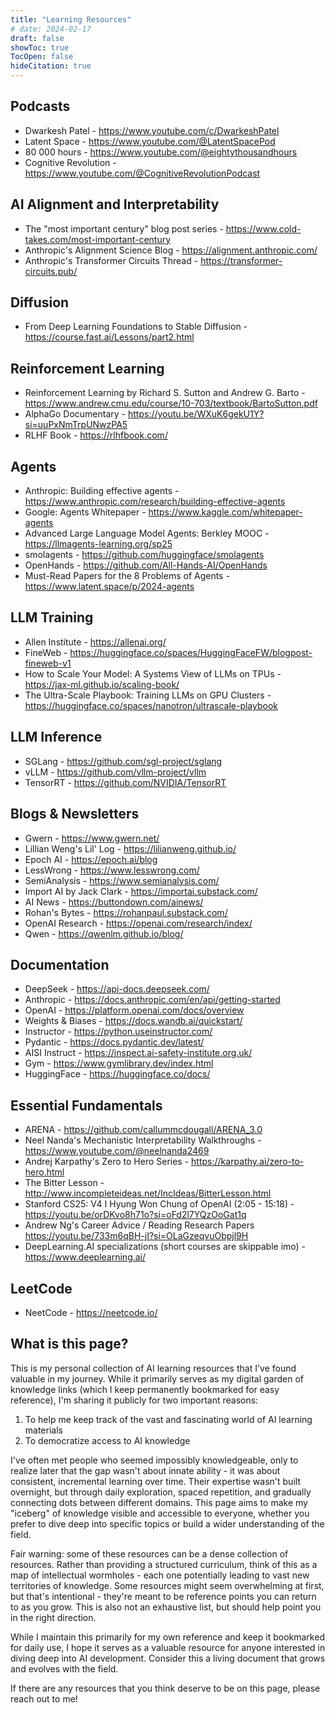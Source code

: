 ```yaml
---
title: "Learning Resources"
# date: 2024-02-17
draft: false
showToc: true
TocOpen: false
hideCitation: true
---
```


## Podcasts
- Dwarkesh Patel - https://www.youtube.com/c/DwarkeshPatel
- Latent Space - https://www.youtube.com/@LatentSpacePod
- 80 000 hours - https://www.youtube.com/@eightythousandhours
- Cognitive Revolution - https://www.youtube.com/@CognitiveRevolutionPodcast

## AI Alignment and Interpretability 
- The "most important century" blog post series - https://www.cold-takes.com/most-important-century
- Anthropic's Alignment Science Blog - https://alignment.anthropic.com/
- Anthropic's Transformer Circuits Thread - https://transformer-circuits.pub/

## Diffusion
- From Deep Learning Foundations to Stable Diffusion - https://course.fast.ai/Lessons/part2.html

## Reinforcement Learning
- Reinforcement Learning by Richard S. Sutton and Andrew G. Barto - https://www.andrew.cmu.edu/course/10-703/textbook/BartoSutton.pdf
- AlphaGo Documentary - https://youtu.be/WXuK6gekU1Y?si=uuPxNmTrpUNwzPA5
- RLHF Book - https://rlhfbook.com/

## Agents
- Anthropic: Building effective agents - https://www.anthropic.com/research/building-effective-agents
- Google: Agents Whitepaper - https://www.kaggle.com/whitepaper-agents
- Advanced Large Language Model Agents: Berkley MOOC - https://llmagents-learning.org/sp25
- smolagents - https://github.com/huggingface/smolagents
- OpenHands - https://github.com/All-Hands-AI/OpenHands 
- Must-Read Papers for the 8 Problems of Agents - https://www.latent.space/p/2024-agents

## LLM Training 
- Allen Institute - https://allenai.org/
- FineWeb - https://huggingface.co/spaces/HuggingFaceFW/blogpost-fineweb-v1
- How to Scale Your Model: A Systems View of LLMs on TPUs - https://jax-ml.github.io/scaling-book/
- The Ultra-Scale Playbook: Training LLMs on GPU Clusters - https://huggingface.co/spaces/nanotron/ultrascale-playbook

## LLM Inference
- SGLang - https://github.com/sgl-project/sglang
- vLLM - https://github.com/vllm-project/vllm
- TensorRT - https://github.com/NVIDIA/TensorRT

## Blogs & Newsletters
- Gwern - https://www.gwern.net/
- Lillian Weng's Lil' Log - https://lilianweng.github.io/
- Epoch AI - https://epoch.ai/blog
- LessWrong - https://www.lesswrong.com/
- SemiAnalysis - https://www.semianalysis.com/
- Import AI by Jack Clark - https://importai.substack.com/
- AI News - https://buttondown.com/ainews/
- Rohan's Bytes - https://rohanpaul.substack.com/
- OpenAI Research - https://openai.com/research/index/
- Qwen - https://qwenlm.github.io/blog/

## Documentation
- DeepSeek - https://api-docs.deepseek.com/
- Anthropic - https://docs.anthropic.com/en/api/getting-started
- OpenAI - https://platform.openai.com/docs/overview
- Weights & Biases - https://docs.wandb.ai/quickstart/
- Instructor - https://python.useinstructor.com/
- Pydantic - https://docs.pydantic.dev/latest/
- AISI Instruct - https://inspect.ai-safety-institute.org.uk/
- Gym - https://www.gymlibrary.dev/index.html
- HuggingFace - https://huggingface.co/docs/

## Essential Fundamentals
- ARENA - https://github.com/callummcdougall/ARENA_3.0
- Neel Nanda's Mechanistic Interpretability Walkthroughs - https://www.youtube.com/@neelnanda2469
- Andrej Karpathy's Zero to Hero Series - https://karpathy.ai/zero-to-hero.html
- The Bitter Lesson - http://www.incompleteideas.net/IncIdeas/BitterLesson.html
- Stanford CS25: V4 I Hyung Won Chung of OpenAI (2:05 - 15:18) - https://youtu.be/orDKvo8h71o?si=oFd2l7YQzOoGat1q
- Andrew Ng's Career Advice / Reading Research Papers https://youtu.be/733m6qBH-jI?si=OLaGzeqvuObpjl9H
- DeepLearning.AI specializations (short courses are skippable imo) - https://www.deeplearning.ai/

## LeetCode
- NeetCode - https://neetcode.io/

## What is this page?
This is my personal collection of AI learning resources that I've found valuable in my journey. While it primarily serves as my digital garden of knowledge links (which I keep permanently bookmarked for easy reference), I'm sharing it publicly for two important reasons:

1. To help me keep track of the vast and fascinating world of AI learning materials
2. To democratize access to AI knowledge

I've often met people who seemed impossibly knowledgeable, only to realize later that the gap wasn't about innate ability - it was about consistent, incremental learning over time. Their expertise wasn't built overnight, but through daily exploration, spaced repetition, and gradually connecting dots between different domains. This page aims to make my "iceberg" of knowledge visible and accessible to everyone, whether you prefer to dive deep into specific topics or build a wider understanding of the field.

Fair warning: some of these resources can be a dense collection of resources. Rather than providing a structured curriculum, think of this as a map of intellectual wormholes - each one potentially leading to vast new territories of knowledge. Some resources might seem overwhelming at first, but that's intentional - they're meant to be reference points you can return to as you grow. This is also not an exhaustive list, but should help point you in the right direction. 

While I maintain this primarily for my own reference and keep it bookmarked for daily use, I hope it serves as a valuable resource for anyone interested in diving deep into AI development. Consider this a living document that grows and evolves with the field. 

If there are any resources that you think deserve to be on this page, please reach out to me!